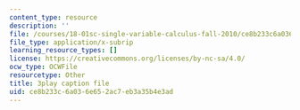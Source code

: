 ```yaml
---
content_type: resource
description: ''
file: /courses/18-01sc-single-variable-calculus-fall-2010/ce8b233c6a036e652ac7eb3a35b4e3ad_60VGKnYBpbg.srt
file_type: application/x-subrip
learning_resource_types: []
license: https://creativecommons.org/licenses/by-nc-sa/4.0/
ocw_type: OCWFile
resourcetype: Other
title: 3play caption file
uid: ce8b233c-6a03-6e65-2ac7-eb3a35b4e3ad
---
```

